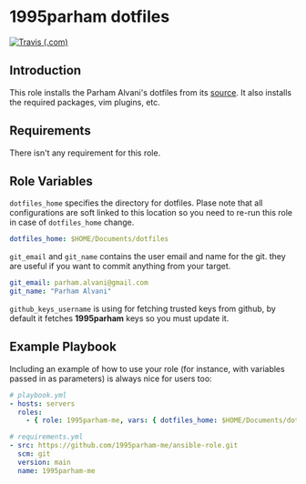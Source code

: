# 1995parham dotfiles

[![Travis (.com)](https://img.shields.io/travis/com/1995parham-me/ansible-role?logo=travis&style=flat-square)](https://travis-ci.com/github/1995parham-me/ansible-role)

## Introduction

This role installs the Parham Alvani's dotfiles from its [source](https://github.com/1995parham/dotfiles).
It also installs the required packages, vim plugins, etc.

## Requirements

There isn't any requirement for this role.

## Role Variables

`dotfiles_home` specifies the directory for dotfiles. Plase note that all configurations are soft linked to this location so you need
to re-run this role in case of `dotfiles_home` change.

```yaml
dotfiles_home: $HOME/Documents/dotfiles
```

`git_email` and `git_name` contains the user email and name for the git. they are useful if you want to commit anything from your target.

```yaml
git_email: parham.alvani@gmail.com
git_name: "Parham Alvani"
```

`github_keys_username` is using for fetching trusted keys from github, by default it fetches **1995parham** keys so you must update it.

## Example Playbook

Including an example of how to use your role (for instance, with variables passed in as parameters) is always nice for users too:

```yaml
# playbook.yml
- hosts: servers
  roles:
    - { role: 1995parham-me, vars: { dotfiles_home: $HOME/Documents/dotfiles } }
```

```yaml
# requirements.yml
- src: https://github.com/1995parham-me/ansible-role.git
  scm: git
  version: main
  name: 1995parham-me
```
